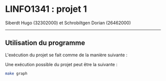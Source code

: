# LINFO1341 : projet 1

Siberdt Hugo (32302000) et Schrobiltgen Dorian (26462000)

---
## Utilisation du programme

L'exécution du projet se fait comme de la manière suivante :

Une exécution possible du projet peut être la suivante :
```sh
make graph
```

